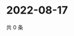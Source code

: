 # 2022-08-17

共 0 条

<!-- BEGIN WEIBO -->
<!-- 最后更新时间 Wed Aug 17 2022 12:56:54 GMT+0800 (China Standard Time) -->

<!-- END WEIBO -->
